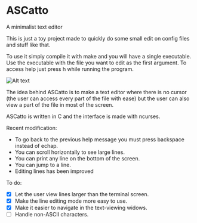 ﻿# ASCatto
A minimalist text editor

This is just a toy project made to quickly do some small edit on config files and stuff like that.

To use it simply compile it with make and you will have a single executable. Use the executable with the file you want to edit as the first argument.
To access help just press h while running the program.

![Alt text](https://i.imgur.com/xG27KdU.png "Editing a line")

The idea behind ASCatto is to make a text editor where there is no cursor (the user can access every part of the file with ease) but the user can also view a part of the file in most of the screen.

ASCatto is written in C and the interface is made with ncurses.

Recent modification:
* To go back to the previous help message you must press backspace instead of echap.
* You can scroll horizontally to see large lines.
* You can print any line on the bottom of the screen.
* You can jump to a line.
* Editing lines has been improved

To do:
- [x] Let the user view lines larger than the terminal screen.
- [x] Make the line editing mode more easy to use.
- [x] Make it easier to navigate in the text-viewing widows.
- [ ] Handle non-ASCII characters.
